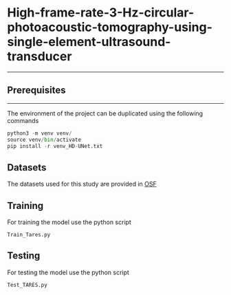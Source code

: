 # High-frame-rate-3-Hz-circular-photoacoustic-tomography-using-single-element-ultrasound-transducer
---
## Prerequisites
---
The environment of the project can be duplicated using the following commands
```python
python3 -m venv venv/
source venv/bin/activate
pip install -r venv_HD-UNet.txt

```
## Datasets
The datasets used for this study are provided in [OSF](https://osf.io/9xwru/?view_only=5384dab0ed8f4229b5fcd053259c6998)

## Training
For training the model use the python script
```
Train_Tares.py

```
## Testing
For testing the model use the python script
```
Test_TARES.py

```
